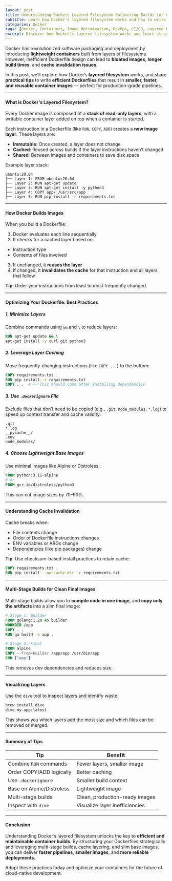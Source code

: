 ```yaml
---
layout: post
title: Understanding Dockers Layered Filesystem Optimizing Builds for Efficiency
subtitle: Learn how Docker’s layered filesystem works and how to write faster, smaller, and more cache-efficient Dockerfiles
categories: Docker
tags: [Docker, Containers, Image Optimization, DevOps, CI/CD, Layered Filesystem, Dockerfile Best Practices]
excerpt: Discover how Docker's layered filesystem works and learn strategies to optimize image builds, reduce size, and improve caching for faster, more efficient deployments.
---
```

Docker has revolutionized software packaging and deployment by introducing **lightweight containers** built from layers of filesystems. However, inefficient Dockerfile design can lead to **bloated images**, **longer build times**, and **cache invalidation issues**.

In this post, we’ll explore how Docker’s **layered filesystem** works, and share **practical tips** to write **efficient Dockerfiles** that result in **smaller, faster, and reusable container images** — perfect for production-grade pipelines.

---

#### What is Docker's Layered Filesystem?

Every Docker image is composed of a **stack of read-only layers**, with a writable container layer added on top when a container is started.

Each instruction in a Dockerfile (like `RUN`, `COPY`, `ADD`) creates a **new image layer**. These layers are:

- **Immutable**: Once created, a layer does not change
- **Cached**: Reused across builds if the layer instructions haven’t changed
- **Shared**: Between images and containers to save disk space

Example layer stack:

```
ubuntu:20.04  
├── Layer 1: FROM ubuntu:20.04  
├── Layer 2: RUN apt-get update  
├── Layer 3: RUN apt-get install -y python3  
├── Layer 4: COPY app/ /usr/src/app  
├── Layer 5: RUN pip install -r requirements.txt  
```

---

#### How Docker Builds Images

When you build a Dockerfile:

1. Docker evaluates each line sequentially
2. It checks for a cached layer based on:
  - Instruction type
  - Contents of files involved
3. If unchanged, it **reuses the layer**
4. If changed, it **invalidates the cache** for that instruction and all layers that follow

**Tip**: Order your instructions from least to most frequently changed.

---

#### Optimizing Your Dockerfile: Best Practices

##### 1. **Minimize Layers**

Combine commands using `&&` and `\` to reduce layers:

```Dockerfile
RUN apt-get update && \
apt-get install -y curl git python3
```

##### 2. **Leverage Layer Caching**

Move frequently-changing instructions (like `COPY . .`) to the bottom:

```Dockerfile
COPY requirements.txt .  
RUN pip install -r requirements.txt  
COPY . .  # <- This should come after installing dependencies
```

##### 3. **Use `.dockerignore` File**

Exclude files that don’t need to be copied (e.g., `.git`, `node_modules`, `*.log`) to speed up context transfer and cache validity.

```.dockerignore
.git  
*.log  
__pycache__/
.env  
node_modules/
```

##### 4. **Choose Lightweight Base Images**

Use minimal images like Alpine or Distroless:

```Dockerfile
FROM python:3.11-alpine
# or
FROM gcr.io/distroless/python3
```

This can cut image sizes by 70–90%.

---

#### Understanding Cache Invalidation

Cache breaks when:

- File contents change
- Order of Dockerfile instructions changes
- ENV variables or ARGs change
- Dependencies (like pip packages) change

**Tip**: Use checksum-based install practices to retain cache:

```Dockerfile
COPY requirements.txt .  
RUN pip install --no-cache-dir -r requirements.txt
```

---

#### Multi-Stage Builds for Clean Final Images

Multi-stage builds allow you to **compile code in one image**, and **copy only the artifacts** into a slim final image:

```Dockerfile
# Stage 1: Builder
FROM golang:1.20 AS builder
WORKDIR /app
COPY . .
RUN go build -o app .

# Stage 2: Final
FROM alpine
COPY --from=builder /app/app /usr/bin/app
CMD ["app"]
```

This removes dev dependencies and reduces size.

---

#### Visualizing Layers

Use the `dive` tool to inspect layers and identify waste:

```bash
brew install dive
dive my-app:latest
```

This shows you which layers add the most size and which files can be removed or merged.

---

#### Summary of Tips

| Tip                               | Benefit                          |
|----------------------------------|----------------------------------|
| Combine `RUN` commands           | Fewer layers, smaller image      |
| Order COPY/ADD logically         | Better caching                   |
| Use `.dockerignore`              | Smaller build context            |
| Base on Alpine/Distroless        | Lightweight image                |
| Multi-stage builds               | Clean, production-ready images   |
| Inspect with `dive`              | Visualize layer inefficiencies   |

---

#### Conclusion

Understanding Docker’s layered filesystem unlocks the key to **efficient and maintainable container builds**. By structuring your Dockerfiles strategically and leveraging multi-stage builds, cache layering, and slim base images, you can deliver **faster pipelines**, **smaller images**, and **more reliable deployments**.

Adopt these practices today and optimize your containers for the future of cloud-native development.
